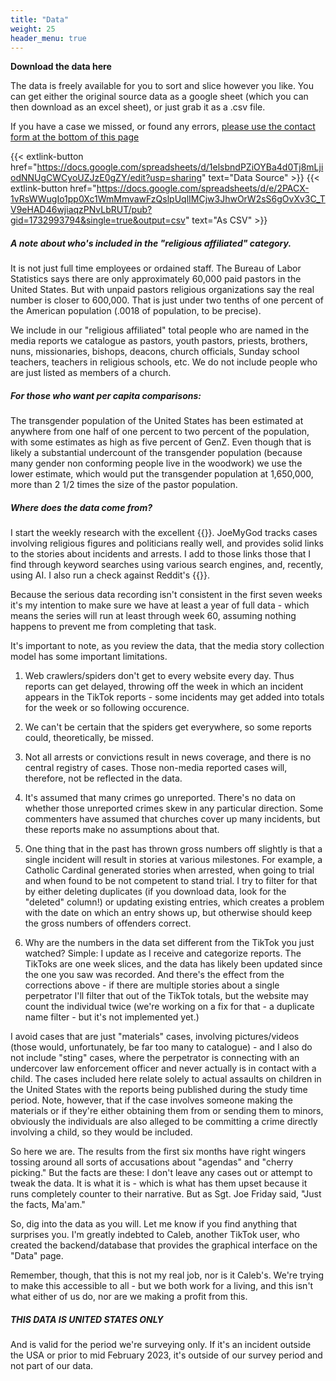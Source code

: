 ```yaml
---
title: "Data"
weight: 25
header_menu: true
---
```


**Download the data here**

The data is freely available for you to sort and slice however you like.  You can get either the original source data as a google sheet (which you can then download as an excel sheet), or just grab it as a .csv file.  

If you have a case we missed, or found any errors, [please use the contact form at the bottom of this page](#contact)

{{< extlink-button href="https://docs.google.com/spreadsheets/d/1elsbndPZiOYBa4d0Tj8mLjiodNNUgCWCyoUZJzE0gZY/edit?usp=sharing" text="Data Source" >}}
{{< extlink-button href="https://docs.google.com/spreadsheets/d/e/2PACX-1vRsWWugIo1pp0Xc1WmMmvawFzQslpUqlIMCjw3JhwOrW2sS6gOvXv3C_TV9eHAD46wjiaqzPNvLbRUT/pub?gid=1732993794&single=true&output=csv" text="As CSV" >}}

##### A note about who's included in the "religious affiliated" category.
It is not just full time employees or ordained staff. The Bureau of Labor Statistics says there are only approximately 60,000 paid pastors in the United States. But with unpaid pastors religious organizations say the real number is closer to 600,000. That is just under two tenths of one percent of the American population (.0018 of population, to be precise).


We include in our "religious affiliated" total people who are named in the media reports we catalogue as pastors, youth pastors, priests, brothers, nuns, missionaries, bishops, deacons, church officials, Sunday school teachers, teachers in religious schools, etc. We do not include people who are just listed as members of a church. 


##### For those who want per capita comparisons:

The transgender population of the United States has been estimated at anywhere from one half of one percent to two percent of the population, with some estimates as high as five percent of GenZ. Even though that is likely a substantial undercount of the transgender population (because many gender non conforming people live in the woodwork) we use the lower estimate, which would put the transgender population at 1,650,000, more than 2 1/2 times the size of the pastor population. 

##### Where does the data come from? 
I start the weekly research with the excellent {{<extlink
text="JoeMyGod blog" href="https://www.joemygod.com/">}}. JoeMyGod
tracks cases involving religious figures and politicians really well,
and provides solid links to the stories about incidents and
arrests.  I add to those links those that I find through keyword
searches using various search engines, and, recently, using AI. I also run a check against Reddit's  {{<extlink
text="Not a Drag Queen subredit" href="https://www.reddit.com/r/NotADragQueen//">}}.

Because the serious data recording isn't consistent in the first seven
weeks it's my intention to make sure we have at least a year of full data - which means the
series will run at least through week 60, assuming nothing happens to
prevent me from completing that task.  

It's important to note, as you review the data, that the media story collection model has some important limitations.

1. Web crawlers/spiders don't get to every website every day. Thus
reports can get delayed, throwing off the week in which an incident
appears in the TikTok reports - some incidents may get added into
totals for the week or so following occurence.

1. We can't be certain that the spiders get everywhere, so some
reports could, theoretically, be missed. 

1. Not all arrests or convictions result in news coverage, and there
is no central registry of cases. Those non-media reported cases will,
therefore, not be reflected in the data. 

1. It's assumed that many crimes go unreported. There's no data on
whether those unreported crimes skew in any particular direction. Some
commenters have assumed that churches cover up many incidents, but
these reports make no assumptions about that. 

1. One thing that in the past has thrown gross numbers off slightly is that a single
incident will result in stories at various milestones. For example, a
Catholic Cardinal generated stories when arrested, when going to trial
and when found to be not competent to stand trial. I try to filter for that
by either deleting duplicates (if you download data, look for the "deleted" column!) or updating existing entries, which creates a problem with the date on which an entry shows up, but otherwise should keep the gross numbers of offenders correct.

1. Why are the numbers in the data set different from the TikTok you
just watched? Simple: I update as I receive and categorize
reports. The TikToks are one week slices, and the data has likely been
updated since the one you saw was recorded. And there's the effect
from the corrections above - if there are multiple stories about a
single perpetrator I'll filter that out of the TikTok totals, but the
website may count the individual twice (we're working on a fix for
that - a duplicate name filter - but it's not implemented yet.) 

I avoid cases that are just "materials" cases, involving
pictures/videos (those would, unfortunately, be far too many to
catalogue) - and I also do not include "sting" cases, where the perpetrator is connecting with an undercover law enforcement officer and never actually is in contact with a child. The cases included here relate solely to actual assaults on
children in the United States with the reports being published during the study time period.  Note, however, that if the case involves someone making the materials or if they're either obtaining them from or sending them to minors,
obviously the  individuals are also alleged to be committing a crime
directly involving a child, so they would be included. 

So here we are. The results from the first six months have right
wingers tossing around all sorts of accusations about "agendas" and
"cherry picking."  But the facts are these: I don't leave any cases
out or attempt to tweak the data. It is what it is - which is what has
them upset because it runs completely counter to their narrative. But
as Sgt. Joe Friday said, "Just the facts, Ma'am." 

So, dig into the data as you will. Let me know if you find anything
that surprises you. I'm greatly indebted to Caleb, another TikTok
user, who created the backend/database that provides the graphical
interface on the "Data" page.

Remember, though, that this is not my real job, nor is it
Caleb's. We're trying to make this accessible to all - but we both
work for a living, and this isn't what either of us do, nor are we
making a profit from this. 

##### THIS DATA IS UNITED STATES ONLY
And is valid for the period we're surveying
only. If it's an incident outside the USA or prior to mid February
2023, it's outside of our survey period and not part of our data. 
